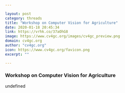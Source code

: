 ```yaml
---

layout: post
category: threads
title: "Workshop on Computer Vision for Agriculture"
date: 2020-01-18 20:45:34
link: https://vrhk.co/37aOhG8
image: https://www.cv4gc.org/images/cv4gc_preview.png
domain: cv4gc.org
author: "cv4gc.org"
icon: https://www.cv4gc.org/favicon.png
excerpt: ""

---
```


### Workshop on Computer Vision for Agriculture

undefined